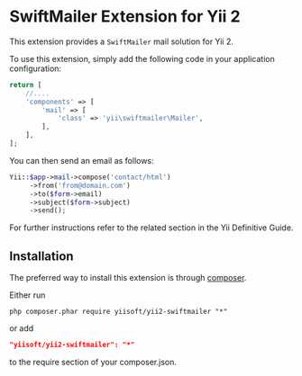 SwiftMailer Extension for Yii 2
===============================

This extension provides a `SwiftMailer` mail solution for Yii 2.

To use this extension,  simply add the following code in your application configuration:

```php
return [
	//....
	'components' => [
		'mail' => [
			'class' => 'yii\swiftmailer\Mailer',
		],
	],
];
```

You can then send an email as follows:

```php
Yii::$app->mail->compose('contact/html')
     ->from('from@domain.com')
     ->to($form->email)
     ->subject($form->subject)
     ->send();
```

For further instructions refer to the related section in the Yii Definitive Guide.


Installation
------------

The preferred way to install this extension is through [composer](http://getcomposer.org/download/).

Either run

```
php composer.phar require yiisoft/yii2-swiftmailer "*"
```

or add

```json
"yiisoft/yii2-swiftmailer": "*"
```

to the require section of your composer.json.
